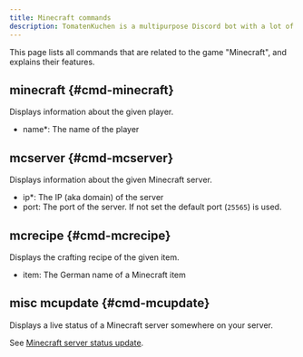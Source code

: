 ```yaml
---
title: Minecraft commands
description: TomatenKuchen is a multipurpose Discord bot with a lot of features. There are many commands related to the game Minecraft that allow you quick information access.
---
```


This page lists all commands that are related to the game "Minecraft", and explains their features.

## minecraft {#cmd-minecraft}

Displays information about the given player.

- name*: The name of the player

## mcserver {#cmd-mcserver}

Displays information about the given Minecraft server.

- ip*: The IP (aka domain) of the server
- port: The port of the server. If not set the default port (`25565`) is used.

## mcrecipe {#cmd-mcrecipe}

Displays the crafting recipe of the given item.

- item: The German name of a Minecraft item

## misc mcupdate {#cmd-mcupdate}

Displays a live status of a Minecraft server somewhere on your server.

See [Minecraft server status update](/mcupdate).
